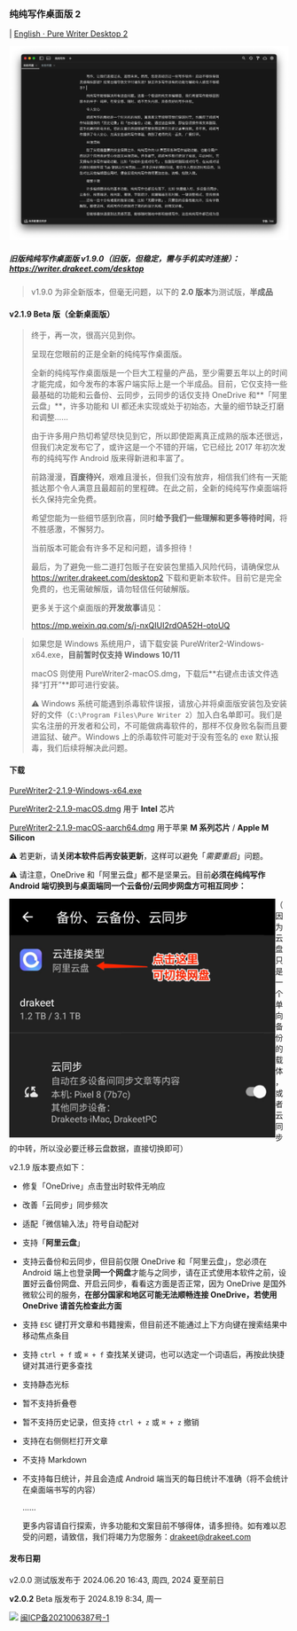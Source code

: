 ### 纯纯写作桌面版 2

| [English · Pure Writer Desktop 2](/desktop2_en)

![Preview](/images/desktop2dark.png)

##### 旧版纯纯写作桌面版 v1.9.0（旧版，但稳定，需与手机实时连接）：https://writer.drakeet.com/desktop

> v1.9.0 为非全新版本，但毫无问题，以下的 **2.0 版本**为测试版，**半成品**

#### v2.1.9 Beta 版（全新桌面版）

> 终于，再一次，很高兴见到你。
>
> 呈现在您眼前的正是全新的纯纯写作桌面版。
>
> 全新的纯纯写作桌面版是一个巨大工程量的产品，至少需要五年以上的时间才能完成，如今发布的本客户端实际上是一个半成品。目前，它仅支持一些最基础的功能和云备份、云同步，云同步的话仅支持 OneDrive 和**「阿里云盘」**，许多功能和 UI 都还未实现或处于初始态，大量的细节缺乏打磨和调整……
>
> 由于许多用户热切希望尽快见到它，所以即使距离真正成熟的版本还很远，但我们决定发布它了，或许这是一个不错的开端，它已经比 2017 年初次发布的纯纯写作 Android 版来得新进和丰富了。
>
> 前路漫漫，**百废待兴**，艰难且漫长，但我们没有放弃，相信我们终有一天能抵达那个令人满意且最超前的里程碑。在此之前，全新的纯纯写作桌面端将长久保持完全免费。
>
> 希望您能为一些细节感到欣喜，同时**给予我们一些理解和更多等待时间**，将不胜感激，不懈努力。
>
> 当前版本可能会有许多不足和问题，请多担待！
>
> 最后，为了避免一些二道打包贩子在安装包里插入风险代码，请确保您从 https://writer.drakeet.com/desktop2 下载和更新本软件。目前它是完全免费的，也无需破解版，请勿轻信任何破解版。
>
> 更多关于这个桌面版的**开发故事**请见：
>
> https://mp.weixin.qq.com/s/j-nxQIUI2rdOA52H-otoUQ



> 如果您是 Windows 系统用户，请下载安装 PureWriter2-Windows-x64.exe，**目前暂时仅支持 Windows 10/11**
>
> macOS 则使用 PureWriter2-macOS.dmg，下载后**右键点击该文件选择“打开”**即可进行安装。
>
> ⚠️ Windows 系统可能遇到杀毒软件误报，请放心并将桌面版安装包及安装好的文件（`C:\Program Files\Pure Writer 2`）加入白名单即可。我们是实名注册的开发者和公司，不可能做病毒软件的，那样不仅身败名裂而且要进监狱、破产。Windows 上的杀毒软件可能对于没有签名的 exe 默认报毒，我们后续将解决此问题。



#### 下载

[PureWriter2-2.1.9-Windows-x64.exe](https://drakeet.lanzouj.com/iK6vm2a3j13e)

[PureWriter2-2.1.9-macOS.dmg](https://drakeet.lanzouj.com/iqcew2a3itcf)  用于 **Intel** 芯片

[PureWriter2-2.1.9-macOS-aarch64.dmg](https://drakeet.lanzouj.com/iDssj2a3izwb)  用于苹果 **M 系列芯片** / **Apple M Silicon**

⚠️ 若更新，请**关闭本软件后再安装更新**，这样可以避免「*需要重启*」问题。

⚠️ 请注意，OneDrive 和「阿里云盘」都不是坚果云。目前**必须在纯纯写作 Android 端切换到与桌面端同一个云备份/云同步网盘方可相互同步：**

<img src="/images/DriveOnAndroidGuide.jpg" width=480 align="left"/>

（因为云盘只是一个单向备份的载体，或者云同步的中转，所以没必要迁移云盘数据，直接切换即可）



v2.1.9 版本要点如下：

* 修复「OneDrive」点击登出时软件无响应

* 改善「云同步」同步频次

* 适配「微信输入法」符号自动配对

* 支持「**阿里云盘**」

* 支持云备份和云同步，但目前仅限 OneDrive 和「阿里云盘」，您必须在 Android 端上也登录**同一个网盘**才能与之同步，请在正式使用本软件之前，设置好云备份网盘、开启云同步，看看这方面是否正常，因为 OneDrive 是国外微软公司的服务，**在部分国家和地区可能无法顺畅连接 OneDrive，若使用 OneDrive 请首先检查此方面**

* 支持 `ESC` 键打开文章和书籍搜索，但目前还不能通过上下方向键在搜索结果中移动焦点条目

* 支持 `ctrl + f` 或 `⌘ + f` 查找某关键词，也可以选定一个词语后，再按此快捷键对其进行更多查找

* 支持静态光标

* 暂不支持折叠卷

* 暂不支持历史记录，但支持 `ctrl + z` 或 `⌘ + z` 撤销

* 支持在右侧侧栏打开文章
  
* 不支持 Markdown
  
* 不支持每日统计，并且会造成 Android 端当天的每日统计不准确（将不会统计在桌面端书写的内容）
  
  ……
  
  更多内容请自行探索，许多功能和文案目前不够得体，请多担待。如有难以忍受的问题，请致信，我们将竭力为您服务：drakeet@drakeet.com



#### 发布日期

v2.0.0 测试版发布于 2024.06.20 16:43, 周四, 2024 夏至前日

**v2.0.2** Beta 版发布于 2024.8.19 8:34, 周一

















<img src="https://img.alicdn.com/tfs/TB1..50QpXXXXX7XpXXXXXXXXXX-40-40.png" width=22 /> [闽ICP备2021006387号-1](https://beian.miit.gov.cn/)
